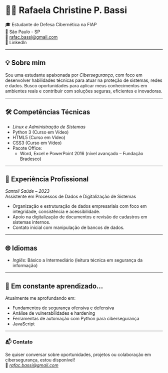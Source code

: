 # 👩‍💻 Rafaela Christine P. Bassi

🎓 Estudante de Defesa Cibernética na FIAP  
📍 São Paulo - SP  
📧 rafac.bassi@gmail.com  
🔗 Linkedln

---

## 💡 Sobre mim

Sou uma estudante apaixonada por *Cibersegurança*, com foco em desenvolver habilidades técnicas para atuar na proteção de sistemas, redes e dados. Busco oportunidades para aplicar meus conhecimentos em ambientes reais e contribuir com soluções seguras, eficientes e inovadoras.

---

## 🛠 Competências Técnicas

- *Linux e Administração de Sistemas*
- Python 3 (Curso em Vídeo)  
- HTML5 (Curso em Vídeo)
- CSS3 (Curso em Vídeo)
- Pacote Office:  
  - Word, Excel e PowerPoint 2016 (nível avançado – Fundação Bradesco)

---

## 💼 Experiência Profissional

*Santoli Saúde – 2023*  
Assistente em Processos de Dados e Digitalização de Sistemas  
- Organização e estruturação de dados empresariais com foco em integridade, consistência e acessibilidade.  
- Apoio na digitalização de documentos e revisão de cadastros em sistemas internos.  
- Contato inicial com manipulação de bancos de dados.

---

## 🌐 Idiomas

- *Inglês:* Básico a Intermediário (leitura técnica em segurança da informação)

---

## 🚀 Em constante aprendizado...

Atualmente me aprofundando em:

- Fundamentos de segurança ofensiva e defensiva  
- Análise de vulnerabilidades e hardening  
- Ferramentas de automação com Python para cibersegurança  
- JavaScript

---

### 📬 Contato

Se quiser conversar sobre oportunidades, projetos ou colaboração em cibersegurança, estou disponível!  
📧 *rafac.bassi@gmail.com*
